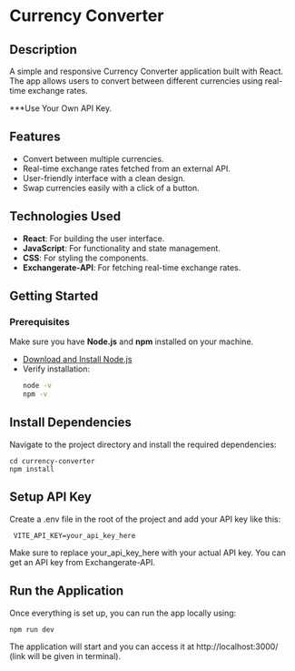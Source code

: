 # Currency Converter

## Description
A simple and responsive Currency Converter application built with React. The app allows users to convert between different currencies using real-time exchange rates.

***Use Your Own API Key.

## Features
- Convert between multiple currencies.
- Real-time exchange rates fetched from an external API.
- User-friendly interface with a clean design.
- Swap currencies easily with a click of a button.

## Technologies Used
- **React**: For building the user interface.
- **JavaScript**: For functionality and state management.
- **CSS**: For styling the components.
- **Exchangerate-API**: For fetching real-time exchange rates.

## Getting Started

### Prerequisites
Make sure you have **Node.js** and **npm** installed on your machine.

- [Download and Install Node.js](https://nodejs.org/)
- Verify installation:
  ```bash
  node -v
  npm -v

## Install Dependencies

Navigate to the project directory and install the required dependencies:


    cd currency-converter
    npm install

## Setup API Key

Create a .env file in the root of the project and add your API key like this:


     VITE_API_KEY=your_api_key_here

Make sure to replace your_api_key_here with your actual API key. You can get an API key from Exchangerate-API.

## Run the Application

Once everything is set up, you can run the app locally using:

    npm run dev
    
The application will start and you can access it at http://localhost:3000/ (link will be given in terminal).
